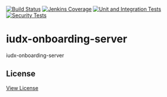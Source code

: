 [![Build Status](https://img.shields.io/jenkins/build?jobUrl=https%3A%2F%2Fjenkins.iudx.io%2Fjob%2Fiudx%2520onboarding%2520%28master%29%2520pipeline)](https://jenkins.iudx.io/job/iudx%20onboarding%20%28master%29%20pipeline/lastBuild/)
[![Jenkins Coverage](https://img.shields.io/jenkins/coverage/jacoco?jobUrl=https%3A%2F%2Fjenkins.iudx.io%2Fjob%2Fiudx%2520onboarding%2520%28master%29%2520pipeline)](https://jenkins.iudx.io/job/iudx%20onboarding%20%28master%29%20pipeline/lastBuild/jacoco/)
[![Unit and Integration Tests](https://img.shields.io/jenkins/tests?jobUrl=https%3A%2F%2Fjenkins.iudx.io%2Fjob%2Fiudx%2520onboarding%2520%28master%29%2520pipeline&label=unit%20and%20integration%20tests)](https://jenkins.iudx.io/job/iudx%20onboarding%20%28master%29%20pipeline/lastBuild/testReport/)
[![Security Tests](https://img.shields.io/jenkins/build?jobUrl=https%3A%2F%2Fjenkins.iudx.io%2Fjob%2Fiudx%2520onboarding%2520%28master%29%2520pipeline&label=security%20tests)](https://jenkins.iudx.io/job/iudx%20onboarding%20%28master%29%20pipeline/lastBuild/zap/)


# iudx-onboarding-server
iudx-onboarding-server

## License
[View License](./LICENSE)
